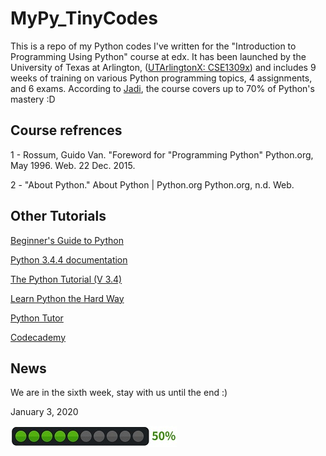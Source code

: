 # MyPy_TinyCodes

This is a repo of my Python codes I've written for the "Introduction to Programming Using Python" course at edx.
It has been launched by the University of Texas at Arlington, 
([UTArlingtonX: CSE1309x](https://courses.edx.org/courses/course-v1:UTArlingtonX+CSE1309x+1T2018/course/))
and includes 9 weeks of training on various Python programming topics, 4 assignments, and 6 exams. 
According to [Jadi](https://github.com/jadijadi), the course covers up to 70% of Python's mastery :D

## Course refrences

1 - Rossum, Guido Van. "Foreword for "Programming Python" Python.org, May 1996. Web. 22 Dec. 2015.

2 - "About Python." About Python | Python.org  Python.org, n.d. Web.

## Other Tutorials

[Beginner's Guide to Python](https://wiki.python.org/moin/BeginnersGuide)

[Python 3.4.4 documentation](https://docs.python.org/3.4/)

[The Python Tutorial (V 3.4)](https://docs.python.org/3.4/tutorial/)

[Learn Python the Hard Way](http://learnpythonthehardway.org/book/)

[Python Tutor](http://www.pythontutor.com/visualize.html#mode=edit)

[Codecademy](https://www.codecademy.com/)

## News

We are in the sixth week, stay with us until the end :)
	
January 3, 2020

![alt text](./.vscode/50percent.jpg)

## 
